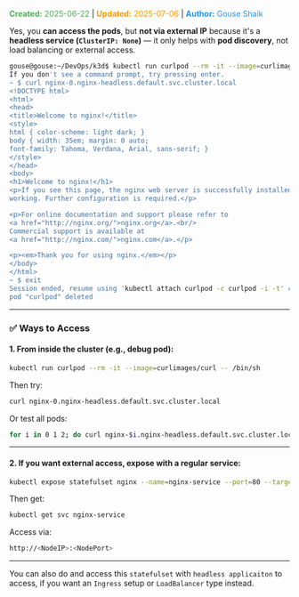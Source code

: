 <span style="color:#4caf50;"><b>Created:</b> 2025-06-22</span> | <span style="color:#ff9800;"><b>Updated:</b> 2025-07-06</span> | <span style="color:#2196f3;"><b>Author:</b> Gouse Shaik</span>

Yes, you **can access the pods**, but **not via external IP** because it's a **headless service (`ClusterIP: None`)** — it only helps with **pod discovery**, not load balancing or external access.

```bash
gouse@gouse:~/DevOps/k3d$ kubectl run curlpod --rm -it --image=curlimages/curl -- /bin/sh
If you don't see a command prompt, try pressing enter.
~ $ curl nginx-0.nginx-headless.default.svc.cluster.local
<!DOCTYPE html>
<html>
<head>
<title>Welcome to nginx!</title>
<style>
html { color-scheme: light dark; }
body { width: 35em; margin: 0 auto;
font-family: Tahoma, Verdana, Arial, sans-serif; }
</style>
</head>
<body>
<h1>Welcome to nginx!</h1>
<p>If you see this page, the nginx web server is successfully installed and
working. Further configuration is required.</p>

<p>For online documentation and support please refer to
<a href="http://nginx.org/">nginx.org</a>.<br/>
Commercial support is available at
<a href="http://nginx.com/">nginx.com</a>.</p>

<p><em>Thank you for using nginx.</em></p>
</body>
</html>
~ $ exit
Session ended, resume using 'kubectl attach curlpod -c curlpod -i -t' command when the pod is running
pod "curlpod" deleted
```


---

### ✅ Ways to Access

#### 1. **From inside the cluster (e.g., debug pod):**

```bash
kubectl run curlpod --rm -it --image=curlimages/curl -- /bin/sh
```

Then try:

```bash
curl nginx-0.nginx-headless.default.svc.cluster.local
```

Or test all pods:

```bash
for i in 0 1 2; do curl nginx-$i.nginx-headless.default.svc.cluster.local; done
```

---

#### 2. **If you want external access**, expose with a regular service:

```bash
kubectl expose statefulset nginx --name=nginx-service --port=80 --target-port=80 --type=NodePort
```

Then get:

```bash
kubectl get svc nginx-service
```

Access via:

```bash
http://<NodeIP>:<NodePort>
```

---

You can also do and access this `statefulset` with `headless applicaiton` to access, if you want an `Ingress` setup or `LoadBalancer` type instead.